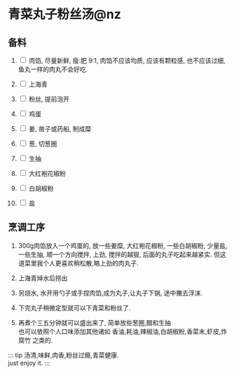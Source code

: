 # 青菜丸子粉丝汤@nz

<!-- **版本：morgan.n.z** -->


## 备料

1. <input type="checkbox"> 肉馅, 尽量新鲜, 瘦:肥 9:1, 肉馅不应该均质, 应该有颗粒感, 也不应该过细, 鱼丸一样的肉丸不会好吃.

2. <input type="checkbox"> 上海青

3. <input type="checkbox"> 粉丝, 提前泡开

4. <input type="checkbox"> 鸡蛋

5. <input type="checkbox"> 姜, 凿子或药船, 制成糜

6. <input type="checkbox"> 葱, 切葱圈

7. <input type="checkbox"> 生抽

8. <input type="checkbox"> 大红袍花椒粉

9. <input type="checkbox"> 白胡椒粉

10. <input type="checkbox"> 盐


## 烹调工序
1. 300g肉馅放入一个鸡蛋的, 放一些姜糜, 大红袍花椒粉, 一些白胡椒粉, 少量盐, 一些生抽, 顺一个方向搅拌, 上劲, 搅拌的越狠, 后面的丸子吃起来越紧实. 但这道菜里我个人更喜欢稍松散,略上劲的肉丸子. 

2. 上海青焯水后捞出

3. 另烧水, 水开用勺子或手捏肉馅,成为丸子,让丸子下锅, 途中撇去浮沫.

4. 下完丸子稍微定型就可以下青菜和粉丝了.

5. 再煮个三五分钟就可以盛出来了, 简单放些葱圈,醋和生抽<br>
   也可以依照个人口味添加其他诸如 香油,耗油,辣椒油,白胡椒粉,香菜末,虾皮,炸腐竹 之类的.



::: tip
汤清,味鲜,肉香,粉丝过瘾,青菜健康.<br>
just enjoy it.
:::